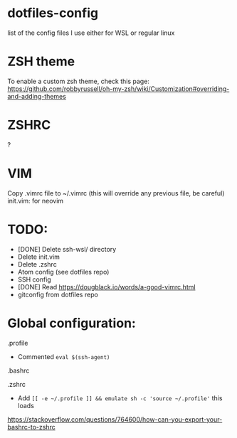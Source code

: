 # dotfiles-config
list of the config files I use either for WSL or regular linux

# ZSH theme
To enable a custom zsh theme, check this page: https://github.com/robbyrussell/oh-my-zsh/wiki/Customization#overriding-and-adding-themes

# ZSHRC
?

# VIM
Copy .vimrc file to ~/.vimrc (this will override any previous file, be careful)
init.vim: for neovim


# TODO:
- [DONE] Delete ssh-wsl/ directory
- Delete init.vim
- Delete .zshrc
- Atom config (see dotfiles repo)
- SSH config
- [DONE] Read https://dougblack.io/words/a-good-vimrc.html
- gitconfig from dotfiles repo

# Global configuration:
.profile
- Commented `eval $(ssh-agent)`

.bashrc

.zshrc
- Add `[[ -e ~/.profile ]] && emulate sh -c 'source ~/.profile'` this loads

https://stackoverflow.com/questions/764600/how-can-you-export-your-bashrc-to-zshrc
